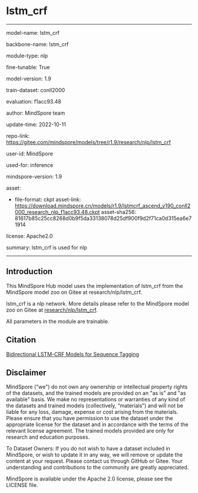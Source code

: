 # lstm_crf

---

model-name: lstm_crf

backbone-name: lstm_crf

module-type: nlp

fine-tunable: True

model-version: 1.9

train-dataset: conll2000

evaluation: f1acc93.48

author: MindSpore team

update-time: 2022-10-11

repo-link: <https://gitee.com/mindspore/models/tree/r1.9/research/nlp/lstm_crf>

user-id: MindSpore

used-for: inference

mindspore-version: 1.9

asset:

-
    file-format: ckpt
    asset-link: <https://download.mindspore.cn/models/r1.9/lstmcrf_ascend_v190_conll2000_research_nlp_f1acc93.48.ckpt>
    asset-sha256: 81617b85c25cc8268d0b9f5da33138078d25df900f9d2f71ca0d315ea6e71914

license: Apache2.0

summary: lstm_crf is used for nlp

---

## Introduction

This MindSpore Hub model uses the implementation of lstm_crf from the MindSpore model zoo on Gitee at research/nlp/lstm_crf.

lstm_crf is a nlp network. More details please refer to the MindSpore model zoo on Gitee at [research/nlp/lstm_crf](https://gitee.com/mindspore/models/blob/r1.9/research/nlp/lstm_crf/README.md).

All parameters in the module are trainable.

## Citation

[Bidirectional LSTM-CRF Models for Sequence Tagging](https://arxiv.org/pdf/1508.01991.pdf)

## Disclaimer

MindSpore ("we") do not own any ownership or intellectual property rights of the datasets, and the trained models are provided on an "as is" and "as available" basis. We make no representations or warranties of any kind of the datasets and trained models (collectively, “materials”) and will not be liable for any loss, damage, expense or cost arising from the materials. Please ensure that you have permission to use the dataset under the appropriate license for the dataset and in accordance with the terms of the relevant license agreement. The trained models provided are only for research and education purposes.

To Dataset Owners: If you do not wish to have a dataset included in MindSpore, or wish to update it in any way, we will remove or update the content at your request. Please contact us through GitHub or Gitee. Your understanding and contributions to the community are greatly appreciated.

MindSpore is available under the Apache 2.0 license, please see the LICENSE file.

